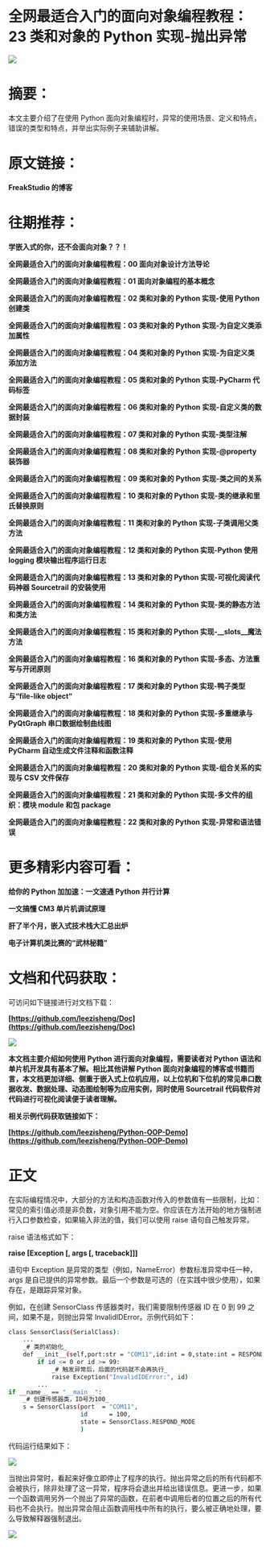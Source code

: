 # 全网最适合入门的面向对象编程教程：23 类和对象的 Python 实现-抛出异常

![](static/ZmT8bN32Bo3BMWxImcQcwjemnIf.png)

# 摘要：

本文主要介绍了在使用 Python 面向对象编程时，异常的使用场景、定义和特点，错误的类型和特点，并举出实际例子来辅助讲解。

# 原文链接：

**FreakStudio 的博客**

# **往期推荐：**

**学嵌入式的你，还不会面向对象？？！**

**全网最适合入门的面向对象编程教程：00 面向对象设计方法导论**

**全网最适合入门的面向对象编程教程：01 面向对象编程的基本概念**

**全网最适合入门的面向对象编程教程：02 类和对象的 Python 实现-使用 Python 创建类**

**全网最适合入门的面向对象编程教程：03 类和对象的 Python 实现-为自定义类添加属性**

**全网最适合入门的面向对象编程教程：04 类和对象的 Python 实现-为自定义类添加方法**

**全网最适合入门的面向对象编程教程：05 类和对象的 Python 实现-PyCharm 代码标签**

**全网最适合入门的面向对象编程教程：06 类和对象的 Python 实现-自定义类的数据封装**

**全网最适合入门的面向对象编程教程：07 类和对象的 Python 实现-类型注解**

**全网最适合入门的面向对象编程教程：08 类和对象的 Python 实现-@property 装饰器**

**全网最适合入门的面向对象编程教程：09 类和对象的 Python 实现-类之间的关系**

**全网最适合入门的面向对象编程教程：10 类和对象的 Python 实现-类的继承和里氏替换原则**

**全网最适合入门的面向对象编程教程：11 类和对象的 Python 实现-子类调用父类方法**

**全网最适合入门的面向对象编程教程：12 类和对象的 Python 实现-Python 使用 logging 模块输出程序运行日志**

**全网最适合入门的面向对象编程教程：13 类和对象的 Python 实现-可视化阅读代码神器 Sourcetrail 的安装使用**

**全网最适合入门的面向对象编程教程：14 类和对象的 Python 实现-类的静态方法和类方法**

**全网最适合入门的面向对象编程教程：15 类和对象的 Python 实现-__slots__魔法方法**

**全网最适合入门的面向对象编程教程：16 类和对象的 Python 实现-多态、方法重写与开闭原则**

**全网最适合入门的面向对象编程教程：17 类和对象的 Python 实现-鸭子类型与“file-like object“**

**全网最适合入门的面向对象编程教程：18 类和对象的 Python 实现-多重继承与 PyQtGraph 串口数据绘制曲线图**

**全网最适合入门的面向对象编程教程：19 类和对象的 Python 实现-使用 PyCharm 自动生成文件注释和函数注释**

**全网最适合入门的面向对象编程教程：20 类和对象的 Python 实现-组合关系的实现与 CSV 文件保存**

**全网最适合入门的面向对象编程教程：21 类和对象的 Python 实现-多文件的组织：模块 module 和包 package**

**全网最适合入门的面向对象编程教程：22 类和对象的 Python 实现-异常和语法错误**

# **更多精彩内容可看：**

**给你的 Python 加加速：一文速通 Python 并行计算**

**一文搞懂 CM3 单片机调试原理**

**肝了半个月，嵌入式技术栈大汇总出炉**

**电子计算机类比赛的“武林秘籍”**

# **文档和代码获取：**

可访问如下链接进行对文档下载：

**[https://github.com/leezisheng/Doc](https://github.com/leezisheng/Doc)**

![](static/QQlxb0gQxoyMrxxqInCc4Zs9nqc.png)

**本文档主要介绍如何使用 Python 进行面向对象编程，需要读者对 Python 语法和单片机开发具有基本了解。相比其他讲解 Python 面向对象编程的博客或书籍而言，本文档更加详细、侧重于嵌入式上位机应用，以上位机和下位机的常见串口数据收发、数据处理、动态图绘制等为应用实例，同时使用 Sourcetrail 代码软件对代码进行可视化阅读便于读者理解。**

**相关示例代码获取链接如下：**

**[https://github.com/leezisheng/Python-OOP-Demo](https://github.com/leezisheng/Python-OOP-Demo)**

# 正文

在实际编程情况中，大部分的方法和构造函数对传入的参数值有一些限制，比如：常见的索引值必须是非负数，对象引用不能为空。你应该在方法开始的地方强制进行入口参数检查，如果输入非法的值，我们可以使用 raise 语句自己触发异常。

raise 语法格式如下：

**raise [Exception [, args [, traceback]]]**

语句中 Exception 是异常的类型（例如，NameError）参数标准异常中任一种，args 是自已提供的异常参数。最后一个参数是可选的（在实践中很少使用），如果存在，是跟踪异常对象。

例如，在创建 SensorClass 传感器类时，我们需要限制传感器 ID 在 0 到 99 之间，如果不是，则抛出异常 InvalidIDError。示例代码如下：

```bash
class SensorClass(SerialClass):
    ...
    _# 类的初始化_
    def __init__(self,port:str = "COM11",id:int = 0,state:int = RESPOND_MODE):
        if id <= 0 or id >= 99:
            _# 触发异常后，后面的代码就不会再执行_
            raise Exception("InvalidIDError:", id)
        ...
if __name__ == "__main__":
    _# 创建传感器类，ID号为100_
    s = SensorClass(port  = "COM11",
                    id      = 100,
                    state = SensorClass.RESPOND_MODE
                    )
```

代码运行结果如下：

![](static/MLv0b8LucoT4Bux0k6TcAipvnbh.png)

当抛出异常时，看起来好像立即停止了程序的执行。抛出异常之后的所有代码都不会被执行，除非处理了这一异常，程序将会退出并给出错误信息。更进一步，如果一个函数调用另外一个抛出了异常的函数，在前者中调用后者的位置之后的所有代码也不会执行。抛出异常会阻止函数调用栈中所有的执行，要么被正确地处理，要么导致解释器强制退出。

![](static/G80ebBlGMojj5HxHD7McNiavnBh.png)
